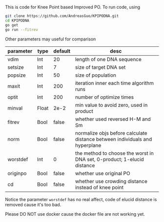 This is code for Knee Point based Improved PO. 
To run code, using
```bash
git clone https://github.com/AndreasGuo/KPIPODNA.git
cd KPIPODNA
go get
go run --fitrev
```

Other parameters may useful for comparison

| parameter | type | default | desc |
|--|--|--|--|
| vdim | Int | 20 | length of one DNA sequence |
| setsize | Int | 7 | size of target DNA set |
| popsize | Int | 50 | size of population |
| maxit | Int | 200 | iteration inner each time algorithm runs|
| optit | Int | 200 | number of optimize times |
| minval | Float | 2e-2 | min value to avoid zero, used in product|
| fitrev | Bool | false | whether used reversed H-M and Sm |
| norm | Bool|false | normalize objs before calculate distance between individuals and hyperplane|
| worstdef | Int | 0 | the method to choose the worst in DNA set, 0-product; 1-elucid distance|
| originpo | Bool | false | whether use original PO |
| cd | Bool | false | whether use crowding distance instead of knee point|

Notice the parameter `worstdef` has no real affect, 
code of elucid distance is removed cause it's too bad.

Please DO NOT use docker cause the docker file are not working yet.
